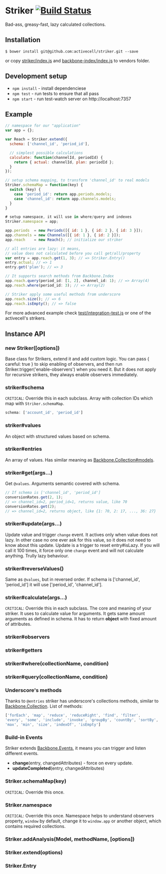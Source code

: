# Striker [![Build Status](https://circleci.com/gh/activecell/striker.png?circle-token=e4e94a5aa232fb270ea22a5f32a34e3db5e75b61)](https://circleci.com/gh/activecell/striker)

  Bad-ass, greasy-fast, lazy calculated collections.

## Installation

    $ bower install git@github.com:activecell/striker.git --save

  or copy [striker/index.js](https://github.com/activecell/striker/blob/master/index.js) and [backbone-index/index.js](https://github.com/activecell/backbone-index/blob/master/index.js) to vendors folder.

## Development setup

  * `npm install` - install dependenciese
  * `npm test` - run tests to ensure that all pass
  * `npm start` - run test-watch server on http://localhost:7357

## Example

```js
// namespace for our "application"
var app = {};

var Reach = Striker.extend({
  schema: ['channel_id', 'period_id'],

  // simplest possible calculations
  calculate: function(channelId, periodId) {
    return { actual: channelId, plan: periodId };
  }
});

// setup schema mapping, to transform 'channel_id' to real models
Striker.schemaMap = function(key) {
  switch (key) {
    case 'period_id': return app.periods.models;
    case 'channel_id': return app.channels.models;
  }
}

# setup namespace, it will use in where/query and indexes
Striker.namespace = app;

app.periods  = new Periods([{ id: 1 }, { id: 2 }, { id: 3 }]);
app.channels = new Channels([{ id: 1 }, { id: 2 }]);
app.reach    = new Reach(); // initialize our striker

// all entries are lazy: it means,
// value does not calculated before you call get/all/property
var entry = app.reach.get(1, 3); // => Striker.Entry()
entry.actual; // => 1
entry.get('plan'); // => 3

// It supports search methods from Backbone.Index
app.reach.query(period_id: [1, 2], channel_id: 1); // => Array(4)
app.reach.where(period_id: 3); // => Array(2)

// Striker apply some useful methods from underscore
app.reach.size(); // => 6
app.reach.isEmpty(); // => false
```

For more advanced example check [test/integration-test.js](https://github.com/activecell/striker/blob/master/test/integration-test.js) or one of the activecell's strikers.

## Instance API

### new Striker([options])

  Base class for Strikers, extend it and add custom logic.
  You can pass { careful: true } to skip enabling of observers, and then run Striker.trigger('enable-observers') when you need it. But it does not apply for recursive strikers, they always enable observers immediately.

### striker#schema

  `CRITICAL`: Override this in each subclass.
  Array with collection IDs which map with `Striker.schemaMap`.

```js
schema: ['account_id', 'period_id']
```

### striker#values

  An object with structured values based on schema.

### striker#entries

  An array of values. Has similar meaning as [Backbone.Collection#models](http://documentcloud.github.io/backbone/#Collection-models).

### striker#get(args...)

  Get `@values`. Arguments semantic covered with schema.

```js
// If schema is ['channel_id', 'period_id']
conversionRates.get(2, 1);
// => channel_id=2, period_id=1, returns value, like 70
conversionRates.get(2);
// => channel_id=2, returns object, like {1: 70, 2: 17, ..., 36: 27}
```

### striker#update(args...)

  Update value and trigger `change` event. It actives only when value does not lazy. In other case no one ever ask for this value, so it does not need to know about this update. Update is a trigger to reset entry#isLazy. If you will call it 100 times, it force only one `change` event and will not calculate anything. Trully lazy behaviour.

### striker#reverseValues()

  Same as `@values`, but in reversed order. If schema is ['channel_id', 'period_id'] it will use ['period_id', 'channel_id'].

### striker#calculate(args...)

  `CRITICAL`: Override this in each subclass.
  The core and meaning of your striker. It uses to calculate value for arguments. It gets same amount arguments as defined in schema.
  It has to return **object** with fixed amount of attributes.

### striker#observers
### striker#getters
### striker#where(collectionName, condition)
### striker#query(collectionName, condition)

### Underscore's methods

  Thanks to `@entries` striker has underscore's collections methods, similar to [Backbone.Collection](http://documentcloud.github.io/backbone/#Collection-Underscore-Methods).
  List of methods:

```js
['forEach', 'map', 'reduce', 'reduceRight', 'find', 'filter',
'every', 'some', 'include', 'invoke', 'groupBy', 'countBy', 'sortBy',
'max', 'min', 'size', 'indexOf', 'isEmpty']
```

### Build-in Events

  Striker extends [Backbone.Events](http://documentcloud.github.io/backbone/#Events),
  it means you can trigger and listen different events.

  * **change**(entry, changedAttributes) - force on every update.
  * **updateCompleted**(entry, changedAttributes)

### Striker.schemaMap(key)

  `CRITICAL`: Override this once.

### Striker.namespace

  `CRITICAL`: Override this once.
  Namespace helps to understand observers property,
  `window` by default, change it to `window.app` or another object,
  which contains required collections.

### Striker.addAnalysis(Model, methodName, [options])
### Striker.extend(options)
### Striker.Entry
